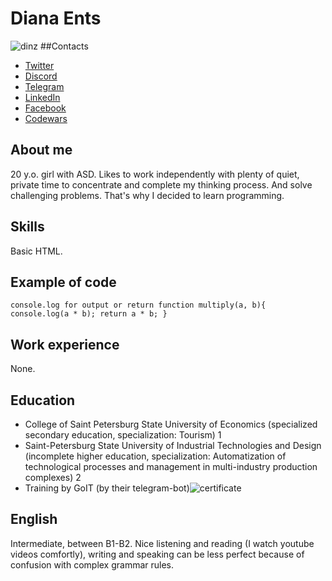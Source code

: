 # Diana Ents
![dinz](https://user-images.githubusercontent.com/93225524/173172244-448eed06-f5e9-4f98-bd3d-848ec74a7edf.jpg)
##Contacts
* [Twitter](https://twitter.com/dinzinz)
* [Discord](https://discordapp.com/users/608689574348193831)
* [Telegram](https://t.me/dinzinz)
* [LinkedIn](https://linkedin.com/in/dinz)
* [Facebook](https://www.facebook.com/dinxinz)
* [Codewars](https://www.codewars.com/users/dinzinz)


## About me
20 y.o. girl with ASD. Likes to work independently with plenty of quiet, private time to concentrate and complete my thinking process. And solve challenging problems. That's why I decided to learn programming.


## Skills
Basic HTML. 


## Example of code
``
console.log for output or return
function multiply(a, b){
  console.log(a * b);
  return a * b;
}
``

## Work experience
None.
## Education
* College of Saint Petersburg State University of Economics (specialized secondary education, specialization: Tourism) 1
* Saint-Petersburg State University of Industrial Technologies and Design (incomplete higher education, specialization: Automatization of technological processes and management in multi-industry production complexes) 2
* Training by GoIT (by their telegram-bot)![certificate](https://user-images.githubusercontent.com/93225524/173172591-27f879b2-bf48-4c09-bf85-c5b9a23f2cdc.png)

## English
Intermediate, between B1-B2. Nice listening and reading (I watch youtube videos comfortly), writing and speaking can be less perfect because of confusion with complex grammar rules.

